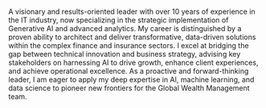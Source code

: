A visionary and results-oriented leader with over 10 years of experience in the IT industry, now specializing in the strategic implementation of Generative AI and advanced analytics. My career is distinguished by a proven ability to architect and deliver transformative, data-driven solutions within the complex finance and insurance sectors. I excel at bridging the gap between technical innovation and business strategy, advising key stakeholders on harnessing AI to drive growth, enhance client experiences, and achieve operational excellence. As a proactive and forward-thinking leader, I am eager to apply my deep expertise in AI, machine learning, and data science to pioneer new frontiers for the Global Wealth Management team.
